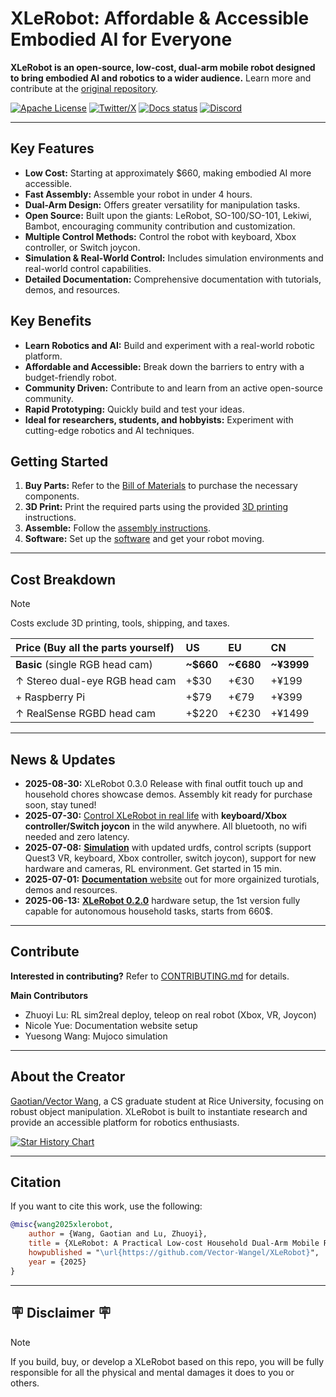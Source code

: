 # XLeRobot: Affordable & Accessible Embodied AI for Everyone

**XLeRobot is an open-source, low-cost, dual-arm mobile robot designed to bring embodied AI and robotics to a wider audience.** Learn more and contribute at the [original repository](https://github.com/Vector-Wangel/XLeRobot).

[![Apache License](https://img.shields.io/badge/License-Apache%202.0-blue.svg)](https://opensource.org/licenses/Apache-2.0)
[![Twitter/X](https://img.shields.io/twitter/follow/VectorWang?style=social)](https://twitter.com/VectorWang2)
[![Docs status](https://img.shields.io/badge/docs-passing-brightgreen.svg)](https://xlerobot.readthedocs.io/en/latest/)
[![Discord](https://img.shields.io/badge/Discord-XLeRobot-7289da?style=flat&logo=discord&logoColor=white)](https://discord.gg/bjZveEUh6F)

---

## Key Features

*   **Low Cost:** Starting at approximately $660, making embodied AI more accessible.
*   **Fast Assembly:**  Assemble your robot in under 4 hours.
*   **Dual-Arm Design:**  Offers greater versatility for manipulation tasks.
*   **Open Source:** Built upon the giants: LeRobot, SO-100/SO-101, Lekiwi, Bambot, encouraging community contribution and customization.
*   **Multiple Control Methods:** Control the robot with keyboard, Xbox controller, or Switch joycon.
*   **Simulation & Real-World Control:**  Includes simulation environments and real-world control capabilities.
*   **Detailed Documentation:** Comprehensive documentation with tutorials, demos, and resources.

## Key Benefits
*   **Learn Robotics and AI:** Build and experiment with a real-world robotic platform.
*   **Affordable and Accessible:** Break down the barriers to entry with a budget-friendly robot.
*   **Community Driven:** Contribute to and learn from an active open-source community.
*   **Rapid Prototyping:**  Quickly build and test your ideas.
*   **Ideal for researchers, students, and hobbyists:** Experiment with cutting-edge robotics and AI techniques.

## Getting Started

1.  **Buy Parts:** Refer to the [Bill of Materials](https://xlerobot.readthedocs.io/en/latest/hardware/getting_started/material.html) to purchase the necessary components.
2.  **3D Print:** Print the required parts using the provided [3D printing](https://xlerobot.readthedocs.io/en/latest/hardware/getting_started/3d.html) instructions.
3.  **Assemble:** Follow the [assembly instructions](https://xlerobot.readthedocs.io/en/latest/hardware/getting_started/assemble.html).
4.  **Software:** Set up the [software](https://xlerobot.readthedocs.io/en/latest/software/index.html) and get your robot moving.

---

## Cost Breakdown

> [!NOTE]
> Costs exclude 3D printing, tools, shipping, and taxes.

| Price (Buy all the parts yourself) | US           | EU           | CN           |
| :---------------------------------- | :----------- | :----------- | :----------- |
| **Basic** (single RGB head cam)        | **~$660**   | **~€680**   | **~¥3999**   |
| ↑ Stereo dual-eye RGB head cam        | +$30        | +€30        | +¥199       |
| + Raspberry Pi                      | +$79        | +€79        | +¥399       |
| ↑ RealSense RGBD head cam           | +$220       | +€230       | +¥1499      |

---

## News & Updates

*   **2025-08-30:** XLeRobot 0.3.0 Release with final outfit touch up and household chores showcase demos. Assembly kit ready for purchase soon, stay tuned!
*   **2025-07-30:** [Control XLeRobot in real life](https://xlerobot.readthedocs.io/en/latest/software/index.html) with **keyboard/Xbox controller/Switch joycon** in the wild anywhere. All bluetooth, no wifi needed and zero latency.
*   **2025-07-08:** [**Simulation**](https://xlerobot.readthedocs.io/en/latest/simulation/index.html) with updated urdfs, control scripts (support Quest3 VR, keyboard, Xbox controller, switch joycon), support for new hardware and cameras, RL environment. Get started in 15 min.
*   **2025-07-01:** [**Documentation** website](https://xlerobot.readthedocs.io/en/latest/index.html) out for more orgainized turotials, demos and resources.
*   **2025-06-13:** [**XLeRobot 0.2.0**](https://xlerobot.readthedocs.io) hardware setup, the 1st version fully capable for autonomous household tasks, starts from 660$.

---

## Contribute

**Interested in contributing?**  Refer to [CONTRIBUTING.md](CONTRIBUTING.md) for details.

**Main Contributors**

*   Zhuoyi Lu: RL sim2real deploy, teleop on real robot (Xbox, VR, Joycon)
*   Nicole Yue: Documentation website setup
*   Yuesong Wang: Mujoco simulation

---

## About the Creator

[Gaotian/Vector Wang](https://vector-wangel.github.io/), a CS graduate student at Rice University, focusing on robust object manipulation.  XLeRobot is built to instantiate research and provide an accessible platform for robotics enthusiasts.

[![Star History Chart](https://api.star-history.com/svg?repos=Vector-Wangel/XLeRobot&type=Timeline)](https://star-history.com/#Vector-Wangel/XLeRobot&Timeline)

---

## Citation

If you want to cite this work, use the following:

```bibtex
@misc{wang2025xlerobot,
    author = {Wang, Gaotian and Lu, Zhuoyi},
    title = {XLeRobot: A Practical Low-cost Household Dual-Arm Mobile Robot Design for General Manipulation},
    howpublished = "\url{https://github.com/Vector-Wangel/XLeRobot}",
    year = {2025}
}
```

---

## 🪧 Disclaimer 🪧

> [!NOTE]
> If you build, buy, or develop a XLeRobot based on this repo, you will be fully responsible for all the physical and mental damages it does to you or others.